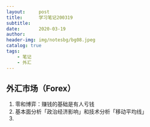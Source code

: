 ```yaml
---
layout:     post
title:      学习笔记200319
subtitle:   
date:       2020-03-19
author:     
header-img: img/notesbg/bg08.jpeg
catalog: true
tags:
    - 笔记
    - 外汇
---
```

## 外汇市场（Forex）
1. 零和博弈：赚钱的基础是有人亏钱
2. 基本面分析「政治经济影响」和技术分析「移动平均线」
3. 
